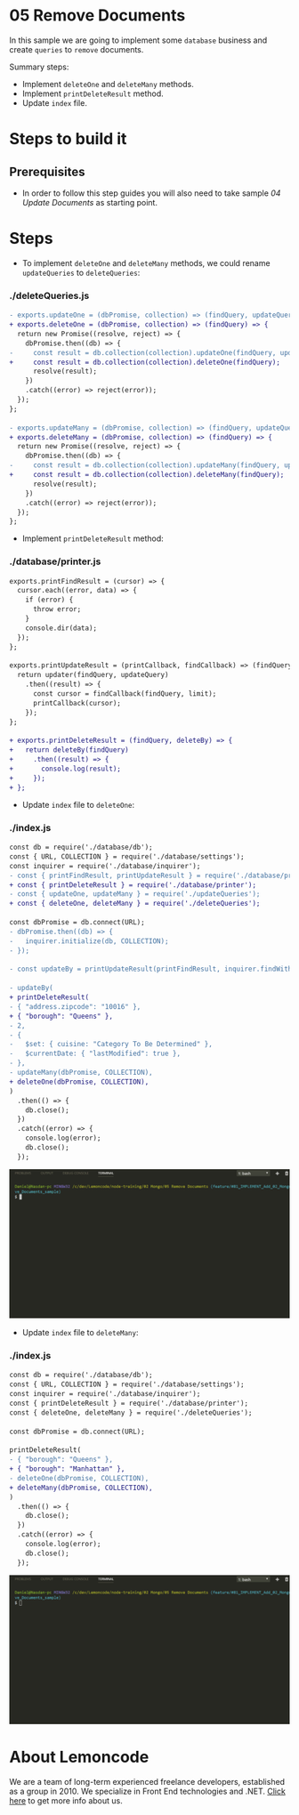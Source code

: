 # 05 Remove Documents

In this sample we are going to implement some `database` business and create `queries` to `remove` documents.

Summary steps:

- Implement `deleteOne` and `deleteMany` methods.
- Implement `printDeleteResult` method.
- Update `index` file.

# Steps to build it

## Prerequisites

- In order to follow this step guides you will also need to take sample _04 Update Documents_ as starting point.

# Steps

- To implement `deleteOne` and `deleteMany` methods, we could rename `updateQueries` to `deleteQueries`:

### ./deleteQueries.js

```diff
- exports.updateOne = (dbPromise, collection) => (findQuery, updateQuery) => {
+ exports.deleteOne = (dbPromise, collection) => (findQuery) => {
  return new Promise((resolve, reject) => {
    dbPromise.then((db) => {
-     const result = db.collection(collection).updateOne(findQuery, updateQuery);
+     const result = db.collection(collection).deleteOne(findQuery);
      resolve(result);
    })
    .catch((error) => reject(error));
  });
};

- exports.updateMany = (dbPromise, collection) => (findQuery, updateQuery) => {
+ exports.deleteMany = (dbPromise, collection) => (findQuery) => {
  return new Promise((resolve, reject) => {
    dbPromise.then((db) => {
-     const result = db.collection(collection).updateMany(findQuery, updateQuery);
+     const result = db.collection(collection).deleteMany(findQuery);
      resolve(result);
    })
    .catch((error) => reject(error));
  });
};

```

- Implement `printDeleteResult` method:

### ./database/printer.js

```diff
exports.printFindResult = (cursor) => {
  cursor.each((error, data) => {
    if (error) {
      throw error;
    }
    console.dir(data);
  });
};

exports.printUpdateResult = (printCallback, findCallback) => (findQuery, limit, updateQuery, updater) => {
  return updater(findQuery, updateQuery)
    .then((result) => {
      const cursor = findCallback(findQuery, limit);
      printCallback(cursor);
    });
};

+ exports.printDeleteResult = (findQuery, deleteBy) => {
+   return deleteBy(findQuery)
+     .then((result) => {
+       console.log(result);
+     });
+ };

```

- Update `index` file to `deleteOne`:

### ./index.js

```diff
const db = require('./database/db');
const { URL, COLLECTION } = require('./database/settings');
const inquirer = require('./database/inquirer');
- const { printFindResult, printUpdateResult } = require('./database/printer');
+ const { printDeleteResult } = require('./database/printer');
- const { updateOne, updateMany } = require('./updateQueries');
+ const { deleteOne, deleteMany } = require('./deleteQueries');

const dbPromise = db.connect(URL);
- dbPromise.then((db) => {
-   inquirer.initialize(db, COLLECTION);
- });

- const updateBy = printUpdateResult(printFindResult, inquirer.findWithLimit);

- updateBy(
+ printDeleteResult(
- { "address.zipcode": "10016" },
+ { "borough": "Queens" },
- 2,
- {
-   $set: { cuisine: "Category To Be Determined" },
-   $currentDate: { "lastModified": true },
- },
- updateMany(dbPromise, COLLECTION),
+ deleteOne(dbPromise, COLLECTION),
)
  .then(() => {
    db.close();
  })
  .catch((error) => {
    console.log(error);
    db.close();
  });

```

![delete one](../99%20Resources/05%20Delete%20Documents/delete%20one.gif)

- Update `index` file to `deleteMany`:

### ./index.js

```diff
const db = require('./database/db');
const { URL, COLLECTION } = require('./database/settings');
const inquirer = require('./database/inquirer');
const { printDeleteResult } = require('./database/printer');
const { deleteOne, deleteMany } = require('./deleteQueries');

const dbPromise = db.connect(URL);

printDeleteResult(
- { "borough": "Queens" },
+ { "borough": "Manhattan" },
- deleteOne(dbPromise, COLLECTION),
+ deleteMany(dbPromise, COLLECTION),
)
  .then(() => {
    db.close();
  })
  .catch((error) => {
    console.log(error);
    db.close();
  });

```

![delete many](../99%20Resources/05%20Delete%20Documents/delete%20many.gif)

# About Lemoncode

We are a team of long-term experienced freelance developers, established as a group in 2010.
We specialize in Front End technologies and .NET. [Click here](http://lemoncode.net/services/en/#en-home) to get more info about us.
